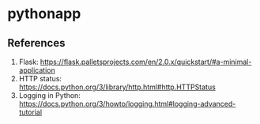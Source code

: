 # pythonapp

## References

1. Flask: https://flask.palletsprojects.com/en/2.0.x/quickstart/#a-minimal-application
2. HTTP status: https://docs.python.org/3/library/http.html#http.HTTPStatus
3. Logging in Python: https://docs.python.org/3/howto/logging.html#logging-advanced-tutorial